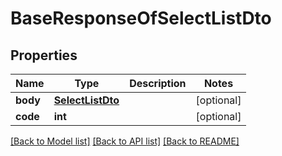 # BaseResponseOfSelectListDto

## Properties
Name | Type | Description | Notes
------------ | ------------- | ------------- | -------------
**body** | [**SelectListDto**](SelectListDto.md) |  | [optional] 
**code** | **int** |  | [optional] 

[[Back to Model list]](../README.md#documentation-for-models) [[Back to API list]](../README.md#documentation-for-api-endpoints) [[Back to README]](../README.md)


